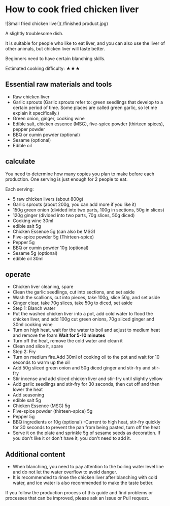 # How to cook fried chicken liver

![Small fried chicken liver](./finished product.jpg)

A slightly troublesome dish.

It is suitable for people who like to eat liver, and you can also use the liver of other animals, but chicken liver will taste better.

Beginners need to have certain blanching skills.

Estimated cooking difficulty: ★★★

## Essential raw materials and tools

- Raw chicken liver
- Garlic sprouts (Garlic sprouts refer to: green seedlings that develop to a certain period of time. Some places are called green garlic, so let me explain it specifically.)
- Green onion, ginger, cooking wine
- Edible salt, chicken essence (MSG), five-spice powder (thirteen spices), pepper powder
- BBQ or cumin powder (optional)
- Sesame (optional)
- Edible oil

## calculate

You need to determine how many copies you plan to make before each production.
One serving is just enough for 2 people to eat.

Each serving:

- 5 raw chicken livers (about 800g)
- Garlic sprouts (about 200g, you can add more if you like it)
- 150g green onion (divided into two parts, 100g in sections, 50g in slices)
- 120g ginger (divided into two parts, 70g slices, 50g diced)
- Cooking wine 30ml
- edible salt 5g
- Chicken Essence 5g (can also be MSG)
- Five-spice powder 5g (Thirteen-spice)
- Pepper 5g
- BBQ or cumin powder 10g (optional)
- Sesame 5g (optional)
- edible oil 30ml

## operate

- Chicken liver cleaning, spare
- Clean the garlic seedlings, cut into sections, and set aside
- Wash the scallions, cut into pieces, take 100g, slice 50g, and set aside
- Ginger clear, take 70g slices, take 50g to diced, set aside
- Step 1: Blanch water
- Put the washed chicken liver into a pot, add cold water to flood the chicken liver, and add 100g cut green onions, 70g sliced ​​ginger and 30ml cooking wine
- Turn on high heat, wait for the water to boil and adjust to medium heat and remove the foam **Wait for 5-10 minutes**
- Turn off the heat, remove the cold water and clean it
- Clean and slice it, spare
- Step 2: Fry
- Turn on medium fire.Add 30ml of cooking oil to the pot and wait for 10 seconds to warm up the oil
- Add 50g sliced ​​green onion and 50g diced ginger and stir-fry and stir-fry
- Stir incense and add sliced ​​chicken liver and stir-fry until slightly yellow
- Add garlic seedlings and stir-fry for 30 seconds, then cut off and then lower the heat
- Add seasoning
- edible salt 5g
- Chicken Essence (MSG) 5g
- Five-spice powder (thirteen-spice) 5g
- Pepper 5g
- BBQ ingredients or 10g (optional)
-Current to high heat, stir-fry quickly for 30 seconds to prevent the pan from being pasted, turn off the heat
- Serve it on the plate and sprinkle 5g of sesame seeds as decoration. If you don't like it or don't have it, you don't need to add it.

## Additional content

- When blanching, you need to pay attention to the boiling water level line and do not let the water overflow to avoid danger.
- It is recommended to rinse the chicken liver after blanching with cold water, and ice water is also recommended to make the taste better.

If you follow the production process of this guide and find problems or processes that can be improved, please ask an Issue or Pull request.